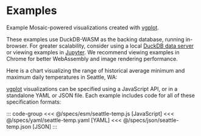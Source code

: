 # Examples

Example Mosaic-powered visualizations created with [vgplot](/vgplot/).

These examples use DuckDB-WASM as the backing database, running in-browser.
For greater scalability, consider using a local [DuckDB data server](/duckdb/) or viewing examples in [Jupyter](/jupyter/).
We recommend viewing examples in Chrome for better WebAssembly and image rendering performance.

Here is a chart visualizing the range of historical average minimum and maximum daily temperatures in Seattle, WA:

<Example spec="/specs/yaml/seattle-temp.yaml" />

[vgplot](/vgplot/) visualizations can be specified using a JavaScript API, or in a standalone YAML or JSON file. Each example includes code for all of these specification formats:

::: code-group
<<< @/specs/esm/seattle-temp.js [JavaScript]
<<< @/specs/yaml/seattle-temp.yaml [YAML]
<<< @/specs/json/seattle-temp.json [JSON]
:::
